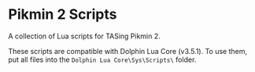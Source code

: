 # Pikmin 2 Scripts
A collection of Lua scripts for TASing Pikmin 2.

These scripts are compatible with Dolphin Lua Core (v3.5.1).
To use them, put all files into the `Dolphin Lua Core\Sys\Scripts\` folder.

